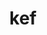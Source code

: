 ---
category: 3-letters
denotation: null
name: kef
reference_link: https://www.etymonline.com/word/kef
root_language: null
root_name: null
title: kef
type: free
word_sums:
- respelling: kef
  sum: 'Kef + '
---